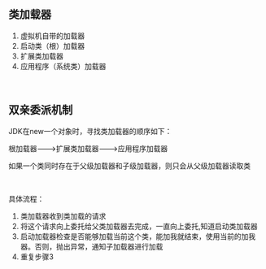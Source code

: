 ## 类加载器

1. 虚拟机自带的加载器
2. 启动类（根）加载器
3. 扩展类加载器
4. 应用程序（系统类）加载器

<br/>

## 双亲委派机制

JDK在new一个对象时，寻找类加载器的顺序如下：

根加载器--->扩展类加载器--->应用程序加载器

如果一个类同时存在于父级加载器和子级加载器，则只会从父级加载器读取类

<br/>

具体流程：

1. 类加载器收到类加载的请求
2. 将这个请求向上委托给父类加载器去完成，一直向上委托,知道启动类加载器
3. 启动加载器检查是否能够加载当前这个类，能加我就结束，使用当前的加我器。否则，抛出异常，通知子加载器进行加载
4. 重复步骤3
